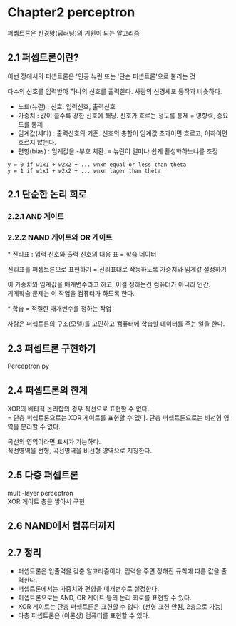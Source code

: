 # Chapter2 perceptron

퍼셉트론은 신경망(딥러닝)의 기원이 되는 알고리즘

## 2.1 퍼셉트론이란?
이번 장에서의 퍼셉트론은 '인공 뉴런 또는 '단순 퍼셉트론'으로 불리는 것

다수의 신호를 입력받아 하나의 신호를 출력한다. 사람의 신경세포 동작과 비슷하다.

- 노드(뉴런) : 신호. 입력신호, 출력신호
- 가중치 : 값이 클수록 강한 신호에 해당. 신호가 흐르는 정도를 통제 = 영향력, 중요도를 통제
- 임계값(세타) : 출력신호의 기준. 신호의 총합이 임계값 초과이면 흐르고, 이하이면 흐르지 않는다.
- 편향(bias) : 임계값을 -부호 치환. = 뉴런이 얼마나 쉽게 활성화하느냐를 조정
 
~~~
y = 0 if w1x1 + w2x2 + ... wnxn equal or less than theta
y = 1 if w1x1 + w2x2 + ... wnxn lager than theta
~~~

## 2.1 단순한 논리 회로
### 2.2.1 AND 게이트
### 2.2.2 NAND 게이트와 OR 게이트
\* 진리표 : 입력 신호와 출력 신호의 대응 표 = 학습 데이터

진리표를 퍼셉트론으로 표현하기 = 진리표대로 작동하도록 가중치와 임계값 설정하기

이 가중치와 임계값을 매개변수라고 하고, 이걸 정하는건 컴퓨터가 아니라 인간.<br>
기계학습 문제는 이 작업을 컴퓨터가 하도록 한다.

\* 학습 = 적절한 매개변수를 정하는 작업

사람은 퍼셉트론의 구조(모델)를 고민하고 컴퓨터에 학습할 데이터를 주는 일을 한다.

## 2.3 퍼셉트론 구현하기
Perceptron.py

## 2.4 퍼셉트론의 한계
XOR의 배타적 논리합의 경우 직선으로 표현할 수 없다. <br>
= 단층 퍼셉트론으로는 XOR 게이트를 표현할 수 없다. 단층 퍼셉트론으로는 비선형 영역을 분리할 수 없다.

곡선의 영역이라면 표시가 가능하다.<br>
직선영역을 선형, 곡선영역을 비선형 영역으로 지칭한다.

## 2.5 다층 퍼셉트론
multi-layer perceptron<br>
XOR 게이트 층을 쌓아서 구현

## 2.6 NAND에서 컴퓨터까지

## 2.7 정리
- 퍼셉트론은 입출력을 갖춘 알고리즘이다. 입력을 주면 정해진 규칙에 따른 값을 출력한다.
- 퍼셉트론에서는 가중치와 편향을 매개변수로 설정한다.
- 퍼셉트론으로는 AND, OR 게이트 등의 논리 회로를 표현할 수 있다.
- XOR 게이트는 단층 퍼셉트론은 표현할 수 없다. (선형 표현 안됨, 2층으로 가능)
- 다층 퍼셉트론은 (이론상) 컴퓨터를 표현할 수 있다.
